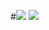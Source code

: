 #![](https://komarev.com/ghpvc/?username=resource)
![](https://hit.yhype.me/github/profile?user_id=44015822)
